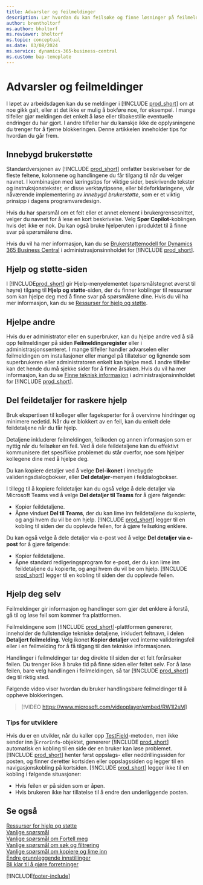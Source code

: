 ```yaml
---
title: Advarsler og feilmeldinger
description: Lær hvordan du kan feilsøke og finne løsninger på feilmeldinger når du arbeider i Business Central.
author: brentholtorf
ms.author: bholtorf
ms.reviewer: bholtorf
ms.topic: conceptual
ms.date: 03/08/2024
ms.service: dynamics-365-business-central
ms.custom: bap-temeplate
---
```

# Advarsler og feilmeldinger

I løpet av arbeidsdagen kan du se meldinger i [!INCLUDE [prod_short](includes/prod_short.md)] om at noe gikk galt, eller at det ikke er mulig å bokføre noe, for eksempel. I mange tilfeller gjør meldingen det enkelt å løse eller tilbakestille eventuelle endringer du har gjort. I andre tilfeller har du kanskje ikke de opplysningene du trenger for å fjerne blokkeringen. Denne artikkelen inneholder tips for hvordan du går frem.  

## Innebygd brukerstøtte

Standardversjonen av [!INCLUDE [prod_short](includes/prod_short.md)] omfatter beskrivelser for de fleste feltene, kolonnene og handlingene du får tilgang til når du velger navnet. I kombinasjon med læringstips for viktige sider, beskrivende tekster og instruksjonstekster, er disse verktøytipsene, eller bildeforklaringene, vår nåværende implementering av *innebygd brukerstøtte*, som er et viktig prinsipp i dagens programvaredesign.  

Hvis du har spørsmål om et felt eller et annet element i brukergrensesnittet, velger du navnet for å lese en kort beskrivelse. Velg **Spør Copilot**-koblingen hvis det ikke er nok. Du kan også bruke hjelperuten i produktet til å finne svar på spørsmålene dine.  

Hvis du vil ha mer informasjon, kan du se [Brukerstøttemodell for Dynamics 365 Business Central](/dynamics365/business-central/dev-itpro/user-assistance) i administrasjonsinnholdet for [!INCLUDE [prod_short](includes/prod_short.md)].  

## Hjelp og støtte-siden

I [!INCLUDE[prod_short](includes/prod_short.md)] gir Hjelp-menyelementet (spørsmålstegnet øverst til høyre) tilgang til **Hjelp og støtte**-siden, der du finner koblinger til ressurser som kan hjelpe deg med å finne svar på spørsmålene dine. Hvis du vil ha mer informasjon, kan du se [Ressurser for hjelp og støtte](product-help-and-support.md).  

## Hjelpe andre

Hvis du er administrator eller en superbruker, kan du hjelpe andre ved å slå opp feilmeldinger på siden **Feilmeldingsregister** eller i administrasjonssenteret. I mange tilfeller handler advarselen eller feilmeldingen om installasjoner eller mangel på tillatelser og lignende som superbrukeren eller administratoren enkelt kan hjelpe med. I andre tilfeller kan det hende du må sjekke sider for å finne årsaken. Hvis du vil ha mer informasjon, kan du se [Finne teknisk informasjon](/dynamics365/business-central/dev-itpro/administration/manage-technical-support#finding-technical-information) i administrasjonsinnholdet for [!INCLUDE [prod_short](includes/prod_short.md)].  

## Del feildetaljer for raskere hjelp

Bruk ekspertisen til kolleger eller fageksperter for å overvinne hindringer og minimere nedetid. Når du er blokkert av en feil, kan du enkelt dele feildetaljene når du får hjelp.

Detaljene inkluderer feilmeldingen, feilkoden og annen informasjon som er nyttig når du feilsøker en feil. Ved å dele feildetaljene kan du effektivt kommunisere det spesifikke problemet du står overfor, noe som hjelper kollegene dine med å hjelpe deg.  

Du kan kopiere detaljer ved å velge **Del-ikonet** i innebygde valideringsdialogbokser, eller **Del detaljer**-menyen i feildialogbokser.  

I tillegg til å kopiere feildetaljer kan du også velge å dele detaljer via Microsoft Teams ved å velge **Del detaljer til Teams** for å gjøre følgende:

* Kopier feildetaljene.
* Åpne vinduet **Del til Teams**, der du kan lime inn feildetaljene du kopierte, og angi hvem du vil be om hjelp. [!INCLUDE [prod_short](includes/prod_short.md)] legger til en kobling til siden der du opplevde feilen, for å gjøre feilsøking enklere.

Du kan også velge å dele detaljer via e-post ved å velge **Del detaljer via e-post** for å gjøre følgende:

* Kopier feildetaljene.
* Åpne standard redigeringsprogram for e-post, der du kan lime inn feildetaljene du kopierte, og angi hvem du vil be om hjelp. [!INCLUDE [prod_short](includes/prod_short.md)] legger til en kobling til siden der du opplevde feilen.

## Hjelp deg selv

Feilmeldinger gir informasjon og handlinger som gjør det enklere å forstå, gå til og løse feil som kommer fra plattformen.

Feilmeldingene som [!INCLUDE [prod_short](includes/prod_short.md)]-plattformen genererer, inneholder de fullstendige tekniske detaljene, inkludert feltnavn, i delen **Detaljert feilmelding**. Velg ikonet **Kopier detaljer** ved interne valideringsfeil eller i en feilmelding for å få tilgang til den tekniske informasjonen.

Handlinger i feilmeldinger tar deg direkte til siden der et felt forårsaker feilen. Du trenger ikke å bruke tid på finne siden eller feltet selv. For å løse feilen, bare velg handlingen i feilmeldingen, så tar [!INCLUDE [prod_short](includes/prod_short.md)] deg til riktig sted.

Følgende video viser hvordan du bruker handlingsbare feilmeldinger til å oppheve blokkeringen.

> [!VIDEO https://www.microsoft.com/videoplayer/embed/RW1l2sM]

### Tips for utviklere

Hvis du er en utvikler, når du kaller opp [TestField](/dynamics365/business-central/dev-itpro/developer/methods-auto/record/record-testfield-joker-joker-errorinfo-method)-metoden, men ikke sender inn |`ErrorInfo`-objektet, genererer [!INCLUDE [prod_short](includes/prod_short.md)] automatisk en kobling til en side der en bruker kan løse problemet. [!INCLUDE [prod_short](includes/prod_short.md)] henter først oppslags- eller neddrillingssiden for posten, og finner deretter kortsiden eller oppslagssiden og legger til en navigasjonskobling på kortsiden. [!INCLUDE [prod_short](includes/prod_short.md)] legger ikke til en kobling i følgende situasjoner:

* Hvis feilen er på siden som er åpen.
* Hvis brukeren ikke har tillatelse til å endre den underliggende posten.

## Se også

[Ressurser for hjelp og støtte](product-help-and-support.md)  
[Vanlige spørsmål](across-faq.yml)  
[Vanlige spørsmål om Fortell meg](ui-search-faq.md)  
[Vanlige spørsmål om søk og filtrering](ui-search-filter-faq.yml)  
[Vanlige spørsmål om kopiere og lime inn](faq-copy-paste.yml)  
[Endre grunnleggende innstillinger](ui-change-basic-settings.md)  
[Bli klar til å gjøre forretninger](ui-get-ready-business.md)  

[!INCLUDE[footer-include](includes/footer-banner.md)]